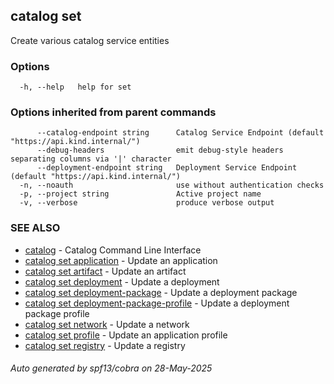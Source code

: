 ## catalog set

Create various catalog service entities

### Options

```
  -h, --help   help for set
```

### Options inherited from parent commands

```
      --catalog-endpoint string      Catalog Service Endpoint (default "https://api.kind.internal/")
      --debug-headers                emit debug-style headers separating columns via '|' character
      --deployment-endpoint string   Deployment Service Endpoint (default "https://api.kind.internal/")
  -n, --noauth                       use without authentication checks
  -p, --project string               Active project name
  -v, --verbose                      produce verbose output
```

### SEE ALSO

* [catalog](catalog.md)	 - Catalog Command Line Interface
* [catalog set application](catalog_set_application.md)	 - Update an application
* [catalog set artifact](catalog_set_artifact.md)	 - Update an artifact
* [catalog set deployment](catalog_set_deployment.md)	 - Update a deployment
* [catalog set deployment-package](catalog_set_deployment-package.md)	 - Update a deployment package
* [catalog set deployment-package-profile](catalog_set_deployment-package-profile.md)	 - Update a deployment package profile
* [catalog set network](catalog_set_network.md)	 - Update a network
* [catalog set profile](catalog_set_profile.md)	 - Update an application profile
* [catalog set registry](catalog_set_registry.md)	 - Update a registry

###### Auto generated by spf13/cobra on 28-May-2025
